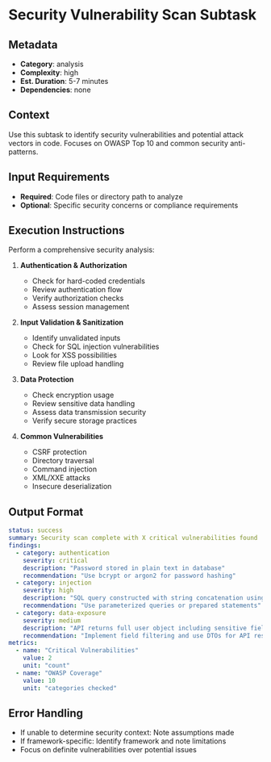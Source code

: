# Security Vulnerability Scan Subtask

## Metadata
- **Category**: analysis
- **Complexity**: high
- **Est. Duration**: 5-7 minutes
- **Dependencies**: none

## Context
Use this subtask to identify security vulnerabilities and potential attack vectors in code. Focuses on OWASP Top 10 and common security anti-patterns.

## Input Requirements
- **Required**: Code files or directory path to analyze
- **Optional**: Specific security concerns or compliance requirements

## Execution Instructions
Perform a comprehensive security analysis:

1. **Authentication & Authorization**
   - Check for hard-coded credentials
   - Review authentication flow
   - Verify authorization checks
   - Assess session management

2. **Input Validation & Sanitization**
   - Identify unvalidated inputs
   - Check for SQL injection vulnerabilities
   - Look for XSS possibilities
   - Review file upload handling

3. **Data Protection**
   - Check encryption usage
   - Review sensitive data handling
   - Assess data transmission security
   - Verify secure storage practices

4. **Common Vulnerabilities**
   - CSRF protection
   - Directory traversal
   - Command injection
   - XML/XXE attacks
   - Insecure deserialization

## Output Format
```yaml
status: success
summary: Security scan complete with X critical vulnerabilities found
findings:
  - category: authentication
    severity: critical
    description: "Password stored in plain text in database"
    recommendation: "Use bcrypt or argon2 for password hashing"
  - category: injection
    severity: high
    description: "SQL query constructed with string concatenation using user input"
    recommendation: "Use parameterized queries or prepared statements"
  - category: data-exposure
    severity: medium
    description: "API returns full user object including sensitive fields"
    recommendation: "Implement field filtering and use DTOs for API responses"
metrics:
  - name: "Critical Vulnerabilities"
    value: 2
    unit: "count"
  - name: "OWASP Coverage"
    value: 10
    unit: "categories checked"
```

## Error Handling
- If unable to determine security context: Note assumptions made
- If framework-specific: Identify framework and note limitations
- Focus on definite vulnerabilities over potential issues